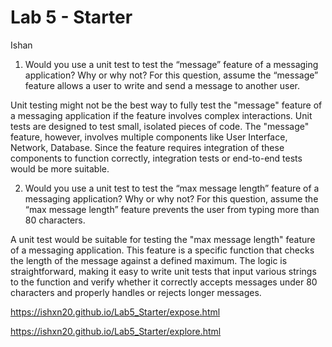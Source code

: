# Lab 5 - Starter
Ishan

1) Would you use a unit test to test the “message” feature of a messaging application? Why or why not? For this question, assume the “message” feature allows a user to write and send a message to another user.

Unit testing might not be the best way to fully test the "message" feature of a messaging application if the feature involves complex interactions. Unit tests are designed to test small, isolated pieces of code. The "message" feature, however, involves multiple components like 
User Interface, Network, Database. Since the feature requires integration of these components to function correctly, integration tests or end-to-end tests would be more suitable.

2) Would you use a unit test to test the “max message length” feature of a messaging application? Why or why not? For this question, assume the “max message length” feature prevents the user from typing more than 80 characters.

A unit test would be suitable for testing the "max message length" feature of a messaging application. This feature is a specific function  that checks the length of the message against a defined maximum. The logic is straightforward, making it easy to write unit tests that input various strings to the function and verify whether it correctly accepts messages under 80 characters and properly handles or rejects longer messages.

https://ishxn20.github.io/Lab5_Starter/expose.html 
   
https://ishxn20.github.io/Lab5_Starter/explore.html
